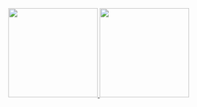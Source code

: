 <div>
  <a href="https://github.com/satont">
  <img height="180em" src="https://github-readme-stats.vercel.app/api?username=ripls56&show_icons=true&theme=dracula&include_all_commits=true&count_private=true&theme=radical"/>
  <img height="180em" src="https://github-readme-stats.vercel.app/api/top-langs/?username=ripls56&layout=compact&langs_count=7&theme=dracula&count_private=true&theme=radical"/>
  </a>
</div>

